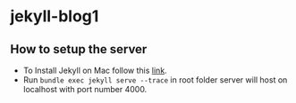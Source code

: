 # jekyll-blog1

## How to setup the server
* To Install Jekyll on Mac follow this [link](https://jekyllrb.com/docs/installation/macos/).
* Run `bundle exec jekyll serve --trace` in root folder server will host on localhost with port number 4000.
